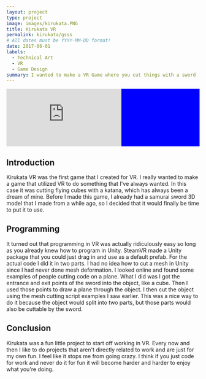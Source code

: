 ```yaml
---
layout: project
type: project
image: images/kirukata.PNG
title: Kirukata VR
permalink: kirukata/gsss
# All dates must be YYYY-MM-DD format!
date: 2017-06-01
labels:
  - Technical Art
  - VR
  - Game Design
summary: I wanted to make a VR Game where you cut things with a sword
---
```


<div class="ui small rounded images">
 
</div>
<div style = "width: 100%; background-color:blue">
  <iframe style = "background-color:black;overflow: hidden; width=100%; height=500px%"   src="https://www.youtube.com/embed/T2_TL2cCOo4" frameborder="0" allow="autoplay; encrypted-media" allowfullscreen></iframe>
</div>


## Introduction

Kirukata VR was the first game that I created for VR.  I really wanted to make a game that utilized VR to do something that I've always wanted.  In this case it was cutting flying cubes with a katana, which has always been a dream of mine.  Before I made this game, I already had a samurai sword 3D model that I made from a while ago, so I decided that it would finally be time to put it to use.

## Programming 

It turned out that programming in VR was actually ridiculously easy so long as you already knew how to program in Unity.  SteamVR made a Unity package that you could just drag in and use as a default prefab.  For the actual code I did it in two parts.  I had no idea how to cut a mesh in Unity since I had never done mesh deformation.  I looked online and found some examples of people cutting code on a plane.  What I did was I got the entrance and exit points of the sword into the object, like a cube.  Then I used those points to draw a plane through the object.  I then cut the object using the mesh cutting script examples I saw earlier.  This was a nice way to do it because the object would split into two parts, but those parts would also be cuttable by the sword.

## Conclusion

Kirukata was a fun little project to start off working in VR.  Every now and then I like to do projects that aren't directly related to work and are just for my own fun.  I feel like it stops me from going crazy.  I think if you just code for work and never do it for fun it will become harder and harder to enjoy what you're doing.
